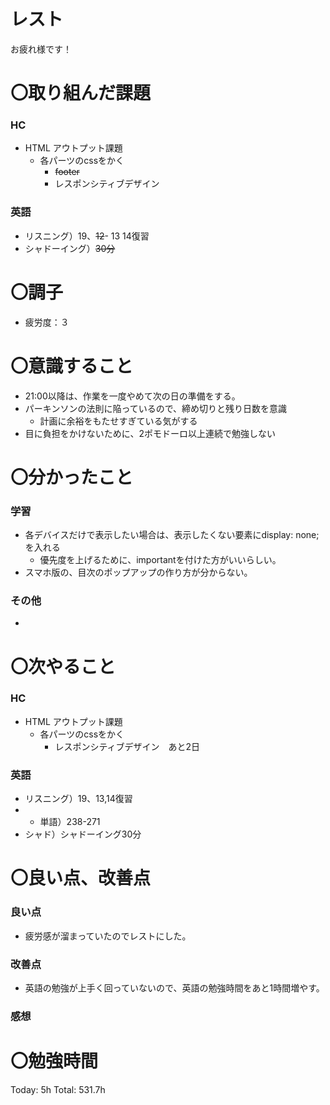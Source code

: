 # レスト

お疲れ様です！

# 〇取り組んだ課題

### HC

- HTML アウトプット課題
    - 各パーツのcssをかく
        - ~~footer~~
        - レスポンシティブデザイン
            
            

### 英語

- リスニング）19、~~12~~- 13 14復習
- シャドーイング）~~30分~~

# 〇調子

- 疲労度：３

# 〇意識すること

- 21:00以降は、作業を一度やめて次の日の準備をする。
- パーキンソンの法則に陥っているので、締め切りと残り日数を意識
    - 計画に余裕をもたせすぎている気がする
- 目に負担をかけないために、2ポモドーロ以上連続で勉強しない

# 〇分かったこと

### 学習

- 各デバイスだけで表示したい場合は、表示したくない要素にdisplay: none;を入れる
    - 優先度を上げるために、importantを付けた方がいいらしい。
- スマホ版の、目次のポップアップの作り方が分からない。

### その他

- 

# 〇次やること

### HC

- HTML アウトプット課題
    - 各パーツのcssをかく
        - レスポンシティブデザイン　あと2日

### 英語

- リスニング）19、13,14復習
- - 単語）238-271
- シャド）シャドーイング30分

# 〇良い点、改善点

### 良い点

- 疲労感が溜まっていたのでレストにした。

### 改善点

- 英語の勉強が上手く回っていないので、英語の勉強時間をあと1時間増やす。

### 感想

# 〇勉強時間

Today: 5h Total: 531.7h
